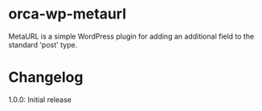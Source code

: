 orca-wp-metaurl
===============

MetaURL is a simple WordPress plugin for adding an
additional field to the standard 'post' type.

Changelog
=========

1.0.0: Initial release
